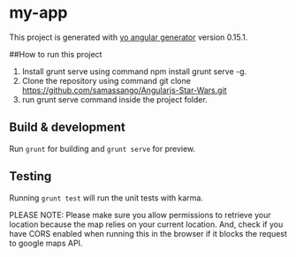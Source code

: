 # my-app

This project is generated with [yo angular generator](https://github.com/yeoman/generator-angular)
version 0.15.1.

##How to run this project

1. Install grunt serve using command npm install grunt serve -g.
2. Clone the repository using command git clone https://github.com/samassango/Angularjs-Star-Wars.git
3. run grunt serve command inside the project folder.

## Build & development

Run `grunt` for building and `grunt serve` for preview.

## Testing

Running `grunt test` will run the unit tests with karma.

PLEASE NOTE: Please make sure you allow permissions to retrieve your location because the map relies on your current location. And, check if you have CORS enabled when running this in the browser if it blocks the request to google maps API.